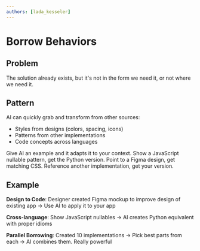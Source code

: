 ```yaml
---
authors: [lada_kesseler]
---
```


# Borrow Behaviors

## Problem
The solution already exists, but it's not in the form we need it, or not where we need it.

## Pattern
AI can quickly grab and transform from other sources:
- Styles from designs (colors, spacing, icons)
- Patterns from other implementations
- Code concepts across languages

Give AI an example and it adapts it to your context.
Show a JavaScript nullable pattern, get the Python version.
Point to a Figma design, get matching CSS.
Reference another implementation, get your version.

## Example
**Design to Code**: Designer created Figma mockup to improve design of existing app → Use AI to apply it to your app 

**Cross-language**: Show JavaScript nullables → AI creates Python equivalent with proper idioms

**Parallel Borrowing**: Created 10 implementations → Pick best parts from each → AI combines them. Really powerful
